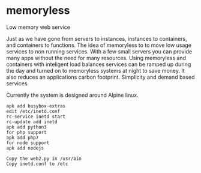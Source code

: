 # memoryless
Low memory web service

Just as we have gone from servers to instances, instances to containers, and containers to functions. The idea of memoryless to to move low usage services to non running services. With a few small servers you can provide many apps without the need for many resources. Using memoryless and containers with inteligent load balances services can be ramped up during the day and turned on to memoryless systems at night to save money. It also reduces an applications carbon footprint. Simplicity and demand based services.

Currently the system is designed around Alpine linux.

```Packages needed
apk add busybox-extras
edit /etc/inetd.conf
rc-service inetd start
rc-update add inetd
apk add python3
for php support
apk add php7
for node support
apk add nodejs

Copy the web2.py in /usr/bin
Copy inetd.conf to /etc
```

